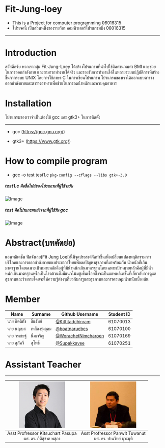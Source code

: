 # Fit-Jung-loey
- This is a Project for computer programming 06016315
- โปรเจคนี้ เป็นส่วนหนึ่งของรายวิชา คอมพิวเตอร์โปรแกรมมิ่ง 06016315
---------------------
# Introduction
  สวัสดีครับ พวกเรากลุ่ม Fit-Jung-Loey ได้สร้างโปรแกรมที่นำไปใช้คิดคำนวณค่า BMI และช่วยในการออกกำลังกาย และสามารถทำงานได้จริง และรองรับการทำงานได้ในหลายระบบปฎิบัติการที่สร้างขื้นจากระบบ UNIX โดยการใช้ภาษา C ในการเขียนโปรแกรม โปรแกรมของเราได้ออกแบบตารางออกกำลังกายและตารางอาหารเพื่อช่วยในการลดน้ำหนักและควบคุมอาหาร

# Installation
โปรแกรมของเราจำเป็นต้องใช้ gcc และ gtk3+ ในการติดตั้ง

----------------------
 - gcc (https://gcc.gnu.org/)
 
 - gtk3+ (https://www.gtk.org/)
 
 # How to compile program
 
 - gcc -o test test1.c `pkg-config --cflags --libs gtk+-3.0`

##### test1.c คือชื่อไฟล์ของโปรแกรมที่ผู้ใช้จะรัน
![Image](https://i.ytimg.com/vi/B-ru-q_Bm2I/maxresdefault.jpg)

##### test คือโปรแกรมหลังจากที่ผู้ใช้รัน gcc
![Image](http://www.as2.com/pictures/png/test-1-us.png)

# Abstract(บทคัดย่อ)

  แอพพลิเคชั่น ฟิตจังเลย(Fit Jung Loei)นี้มีจุดประสงค์จัดทำขึ้นเพื่อเปลี่ยนแปลงพฤติกรรมการบริโภคและการออกกำลังกายของประชากรไทยเพื่อลดปัญหาสุขภาพที่มาพร้อมกับ
น้ำหนักที่เกินมาตรฐานโดยเฉพาะเป้าหมายหลักคือผู้ที่มีน้ำหนักเกินมาตรฐานโดยเฉพาะเป้าหมายหลักคือผู้ที่มีน้ำหนักเกินมาตรฐานหรือเป็นโรคอ้วนซึ่งมีแนวโน้มสูงขึ้นเรื่อยซึ่งจะเป็นแอพพลิเคชั่นที่เกี่ยวกับการดูแลสุขภาพและร่างกายโดยจะให้ความรู้ต่างๆเกี่ยวกับการูและสุขภาพและการควบคุมน้ำหนักเบื้องต้น


# Member

   Name | Surname |  Github Username | Student ID
   ----- | ----- | ----- | ----- |
   นาย กิตติทัช | ชิ้นรัมย์ | [@Kittitadchinram](https://github.com/Kittitadchinram) | 61070013 |
   นาย นฤเบศ | เหลืองรุ่งอุดม | [@boatnaruebes](https://github.com/boatnaruebes) | 61070100 |
   นาย วรเชษฐ์ | นิ่มเจริญ | [@WorachetNimcharoen](https://github.com/WorachetNimcharoen) | 61070169 |
   นาย สุภัควี | สุโพธิ์ | [@Supakkavee](https://github.com/Supakkavee) | 61070251 |
   
# Assistant Teacher
-----------------

<table>
<thead>
<tr>
<th align="center"><img src="img/Professer1.jpg" width="150px" alt="" style="max-width:100%;"></a></th>
<th align="center"><img src="img/Professer2.jpg" width="150px" alt="" style="max-width:100%;"></a></th>
</tr>
</thead>
<tbody>
<tr>
<td align="center"> Asst Profressor Kitsuchart Pasupa<br>ผศ. ดร. กิติ์สุชาต พสุภา</td>
<td align="center"> Asst Profressor Panwit Tuwanut<br>ผศ. ดร. ปานวิทย์ ธุวะนุติ</td>
</tr>
</tbody>
</table>
